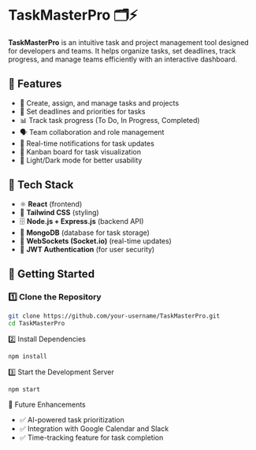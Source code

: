 # TaskMasterPro 🗂️⚡

**TaskMasterPro** is an intuitive task and project management tool designed for developers and teams. It helps organize tasks, set deadlines, track progress, and manage teams efficiently with an interactive dashboard.

## 🔹 Features  
- 📝 Create, assign, and manage tasks and projects  
- 🎯 Set deadlines and priorities for tasks  
- 📊 Track task progress (To Do, In Progress, Completed)  
- 🗣️ Team collaboration and role management  
- 🔔 Real-time notifications for task updates  
- 🧩 Kanban board for task visualization  
- 🌙 Light/Dark mode for better usability  

## 🔧 Tech Stack  
- ⚛️ **React** (frontend)  
- 🎨 **Tailwind CSS** (styling)  
- 🗄 **Node.js + Express.js** (backend API)  
- 💾 **MongoDB** (database for task storage)  
- 🔧 **WebSockets (Socket.io)** (real-time updates)  
- 🔐 **JWT Authentication** (for user security)  

## 🚀 Getting Started  

### 1️⃣ Clone the Repository  
```bash
git clone https://github.com/your-username/TaskMasterPro.git  
cd TaskMasterPro  
```
2️⃣ Install Dependencies
```bash
npm install  
```
3️⃣ Start the Development Server
```bash
npm start  
```
📡 Future Enhancements
- ✅ AI-powered task prioritization
- ✅ Integration with Google Calendar and Slack
- ✅ Time-tracking feature for task completion
